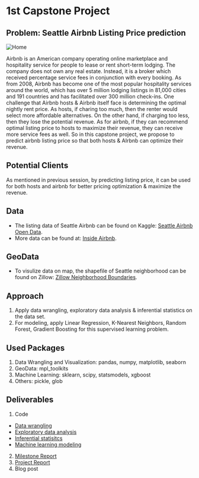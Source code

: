 # 1st Capstone Project


## Problem: Seattle Airbnb Listing Price prediction


![Home](https://raw.githubusercontent.com/nicolechao/springboard-data-science/master/Capstone%201/Images/Homepage.png)


Airbnb is an American company operating online marketplace and hospitality service for people to lease or rent short-term lodging. The company does not own any real estate. Instead, it is a broker which received percentage service fees in conjunction with every booking.
As from 2008, Airbnb has become one of the most popular hospitality services around the world, which has over 5 million lodging listings in 81,000 cities and 191 countries and has facilitated over 300 million check-ins. 
One challenge that Airbnb hosts & Airbnb itself face is determining the optimal nightly rent price. As hosts, if charing too much, then the renter would select more affordable alternatives. On the other hand, if charging too less, then they lose the potential revenue. As for airbnb, if they can recommend optimal listing price to hosts to maximize their revenue, they can receive more service fees as well.
So in this capstone project, we propose to predict airbnb listing price so that both hosts & AIrbnb can optimize their revenue.


## Potential Clients
As mentioned in previous session, by predicting listing price, it can be used for both hosts and airbnb for better pricing optimization & maximize the revenue.


## Data
* The listing data of Seattle Airbnb can be found on Kaggle:
[Seattle Airbnb Open Data](https://www.kaggle.com/airbnb/seattle).
* More data can be found at:
[Inside Airbnb](http://insideairbnb.com/get-the-data.html).

## GeoData
* To visulize data on map, the shapefile of Seattle neighborhood can be found on Zillow:
[Zillow Neighborhood Boundaries](https://www.zillow.com/howto/api/neighborhood-boundaries.htm).


## Approach
1. Apply data wrangling, exploratory data analysis & inferential statistics on the data set.
2. For modeling, apply Linear Regression, K-Nearest Neighbors, Random Forest, Gradient Boosting for this supervised learning problem.

## Used Packages
1. Data Wrangling and Visualization: pandas, numpy, matplotlib, seaborn
2. GeoData: mpl_toolkits 
3. Machine Learning: sklearn, scipy, statsmodels, xgboost
4. Others: pickle, glob

## Deliverables
1. Code
 - [Data wrangling](https://github.com/nicolechao/springboard-data-science/tree/master/Capstone%201/Data%20Wrangling)
 - [Exploratory data analysis](https://github.com/nicolechao/springboard-data-science/tree/master/Capstone%201/Exploratory%20Data%20Analysis)
 - [Inferential statisitcs](https://github.com/nicolechao/springboard-data-science/tree/master/Capstone%201/Inferential%20Statistics)
 - [Machine learning modeling](https://github.com/nicolechao/springboard-data-science/tree/master/Capstone%201/Modeling)
2. [Milestone Report](https://github.com/nicolechao/springboard-data-science/tree/master/Capstone%201/Milestone%20Report)
3. [Project Report](https://github.com/nicolechao/springboard-data-science/tree/master/Capstone%201/Project%20Report)
4. Blog post
